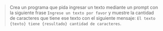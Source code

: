 > Crea un programa que pida ingresar un texto mediante un prompt con la siguiente frase `Ingrese un texto por favor` y muestre la cantidad de caracteres que tiene ese texto con el siguiente mensaje: `El texto {texto} tiene {resultado} cantidad de caracteres`.

<style>
  .mu-browser {
    display: none;
  }
</style>